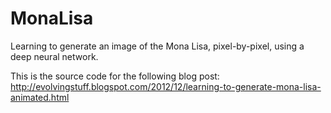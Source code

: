 MonaLisa
========

Learning to generate an image of the Mona Lisa, pixel-by-pixel, using a deep neural network.

This is the source code for the following blog post: 
http://evolvingstuff.blogspot.com/2012/12/learning-to-generate-mona-lisa-animated.html
